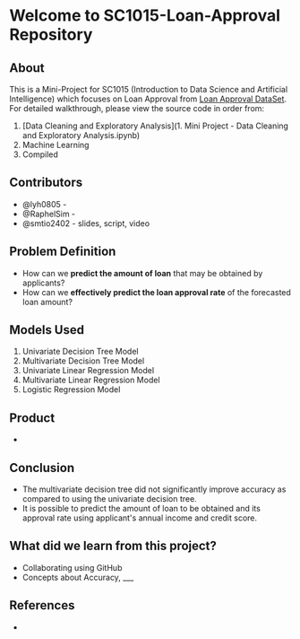 # Welcome to SC1015-Loan-Approval Repository
## About
This is a Mini-Project for SC1015 (Introduction to Data Science and Artificial Intelligence) which focuses on Loan Approval from [Loan Approval DataSet](https://www.kaggle.com/datasets/architsharma01/loan-approval-prediction-dataset). For detailed walkthrough, please view the source code in order from:
1. [Data Cleaning and Exploratory Analysis](1. Mini Project - Data Cleaning and Exploratory Analysis.ipynb)
2. Machine Learning
3. Compiled 

## Contributors
- @lyh0805 - 
- @RaphelSim - 
- @smtio2402 - slides, script, video

## Problem Definition
- How can we **predict the amount of loan** that may be obtained by applicants?
- How can we **effectively predict the loan approval rate** of the forecasted loan amount?

## Models Used
1. Univariate Decision Tree Model
2. Multivariate Decision Tree Model
3. Univariate Linear Regression Model
4. Multivariate Linear Regression Model
5. Logistic Regression Model


## Product
- 

## Conclusion
- The multivariate decision tree did not significantly improve accuracy as compared to using the univariate decision tree.
- It is possible to predict the amount of loan to be obtained and its approval rate using applicant's annual income and credit score.

## What did we learn from this project?
- Collaborating using GitHub
- Concepts about Accuracy, ___

## References 
- 
